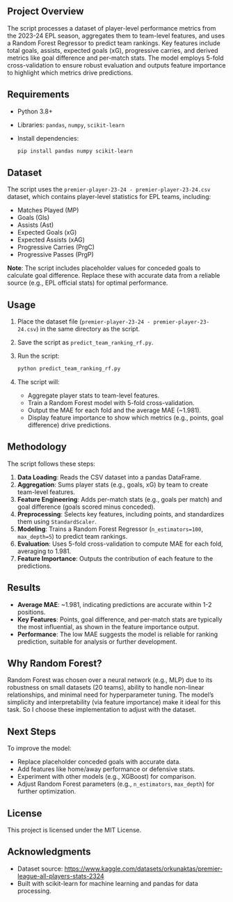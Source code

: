 ## Project Overview

The script processes a dataset of player-level performance metrics from the 2023-24 EPL season, aggregates them to team-level features, and uses a Random Forest Regressor to predict team rankings. Key features include total goals, assists, expected goals (xG), progressive carries, and derived metrics like goal difference and per-match stats. The model employs 5-fold cross-validation to ensure robust evaluation and outputs feature importance to highlight which metrics drive predictions.

## Requirements

- Python 3.8+
- Libraries: `pandas`, `numpy`, `scikit-learn`
- Install dependencies:

  ```bash
  pip install pandas numpy scikit-learn
  ```

## Dataset

The script uses the `premier-player-23-24 - premier-player-23-24.csv` dataset, which contains player-level statistics for EPL teams, including:

- Matches Played (MP)
- Goals (Gls)
- Assists (Ast)
- Expected Goals (xG)
- Expected Assists (xAG)
- Progressive Carries (PrgC)
- Progressive Passes (PrgP)

**Note**: The script includes placeholder values for conceded goals to calculate goal difference. Replace these with accurate data from a reliable source (e.g., EPL official stats) for optimal performance.

## Usage

1. Place the dataset file (`premier-player-23-24 - premier-player-23-24.csv`) in the same directory as the script.
2. Save the script as `predict_team_ranking_rf.py`.
3. Run the script:

   ```bash
   python predict_team_ranking_rf.py
   ```
4. The script will:
   - Aggregate player stats to team-level features.
   - Train a Random Forest model with 5-fold cross-validation.
   - Output the MAE for each fold and the average MAE (\~1.981).
   - Display feature importance to show which metrics (e.g., points, goal difference) drive predictions.

## Methodology

The script follows these steps:

1. **Data Loading**: Reads the CSV dataset into a pandas DataFrame.
2. **Aggregation**: Sums player stats (e.g., goals, xG) by team to create team-level features.
3. **Feature Engineering**: Adds per-match stats (e.g., goals per match) and goal difference (goals scored minus conceded).
4. **Preprocessing**: Selects key features, including points, and standardizes them using `StandardScaler`.
5. **Modeling**: Trains a Random Forest Regressor (`n_estimators=100`, `max_depth=5`) to predict team rankings.
6. **Evaluation**: Uses 5-fold cross-validation to compute MAE for each fold, averaging to 1.981.
7. **Feature Importance**: Outputs the contribution of each feature to the predictions.

## Results

- **Average MAE**: \~1.981, indicating predictions are accurate within 1-2 positions.
- **Key Features**: Points, goal difference, and per-match stats are typically the most influential, as shown in the feature importance output.
- **Performance**: The low MAE suggests the model is reliable for ranking prediction, suitable for analysis or further development.

## Why Random Forest?

Random Forest was chosen over a neural network (e.g., MLP) due to its robustness on small datasets (20 teams), ability to handle non-linear relationships, and minimal need for hyperparameter tuning. The model’s simplicity and interpretability (via feature importance) make it ideal for this task. So I choose these implementation to adjust with the dataset.

## Next Steps

To improve the model:

- Replace placeholder conceded goals with accurate data.
- Add features like home/away performance or defensive stats.
- Experiment with other models (e.g., XGBoost) for comparison.
- Adjust Random Forest parameters (e.g., `n_estimators`, `max_depth`) for further optimization.

## License

This project is licensed under the MIT License.

## Acknowledgments

- Dataset source: https://www.kaggle.com/datasets/orkunaktas/premier-league-all-players-stats-2324
- Built with scikit-learn for machine learning and pandas for data processing.
